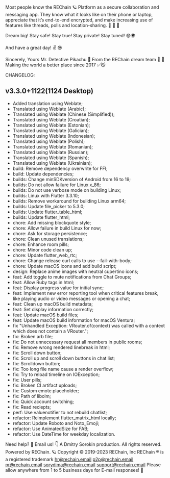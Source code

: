 Most people know the REChain 🪐 Platform as a secure collaboration and messaging app. They know what it looks like on their phone or laptop, appreciate that it’s end-to-end encrypted, and make increasing use of features like threads, polls and location-sharing. 🥰 🌈 📡

Dream big! Stay safe! Stay true! Stay private! Stay tuned! 😎🌍

And have a great day! ✌️ 😎

Sincerely, Yours Mr. Detective Pikachu 🐾
From the REChain dream team 🤗 👻
Making the world a better place since 2017 ✅😼

CHANGELOG:

## v3.3.0+1122(1124 Desktop)
- Added translation using Weblate;
- Translated using Weblate (Arabic);
- Translated using Weblate (Chinese (Simplified));
- Translated using Weblate (Croatian);
- Translated using Weblate (Estonian);
- Translated using Weblate (Galician);
- Translated using Weblate (Indonesian);
- Translated using Weblate (Polish);
- Translated using Weblate (Romanian);
- Translated using Weblate (Russian);
- Translated using Weblate (Spanish);
- Translated using Weblate (Ukrainian);
- build: Remove dependency overwrite for FFI;
- build: Update dependencies;
- builds: Change minSDKversion of Android from 16 to 19;
- builds: Do not allow failure for Linux x_86;
- builds: Do not use verbose mode on building Linux;
- builds: Linux with Flutter 3.3.10;
- builds: Remove workaround for building Linux arm64;
- builds: Update file_picker to 5.3.0;
- builds: Update flutter_table_html;
- builds: Update flutter_html;
- chore: Add missing blockquote style;
- chore: Allow failure in build Linux for now;
- chore: Ask for storage persistence;
- chore: Clean unused translations;
- chore: Enhance room pills;
- chore: Minor code clean up;
- chore: Update flutter_web_rtc;
- chore: Change release curl calls to use --fail-with-body;
- chore: Update macOS icons and add build script;
- design: Replace anime images with neutral cupertino icons;
- feat: Add toggle to mute notifications from Chat Groups;
- feat: Allow Ruby tags in html;
- feat: Display progress value for initial sync;
- feat: Implement new error reporting tool when critical features break, like playing audio or video messages or opening a chat;
- feat: Clean up macOS build metadata;
- feat: Set display information correctly;
- feat: Update macOS build files;
- feat: Update macOS build information for macOS Ventura;
- fix "Unhandled Exception: VRouter.of(context) was called with a context which does not contain a VRouter.";
- fix: Broken arb file;
- fix: Do not unnecessary request all members in public rooms;
- fix: Remove wrong rendered linebreak in html;
- fix: Scroll down button;
- fix: Scroll up and scroll down buttons in chat list;
- fix: Scrolldown button;
- fix: Too long file name cause a render overflow;
- fix: Try to reload timeline on IOException;
- fix: User pills;
- fix: Broken CI artifact uploads;
- fix: Custom emote placeholder;
- fix: Path of libolm;
- fix: Quick account switching;
- fix: Read reciepts;
- perf: Use valuenotifier to not rebuild chatlist;
- refactor: Reimplement flutter_matrix_html locally;
- refactor: Update Roboto and Noto_Emoji;
- refactor: Use AnimatedSize for FAB;
- refactor: Use DateTime for weekday localization.

Need help? 🤔
Email us! 👇
A Dmitry Sorokin production. All rights reserved.
Powered by REChain. 🪐
Copyright © 2019-2023 REChain, Inc
REChain ® is a registered trademark
hr@rechain.email
p2p@rechain.email
pr@rechain.email
sorydima@rechain.email
support@rechain.email
Please allow anywhere from 1 to 5 business days for E-mail responses! 💌